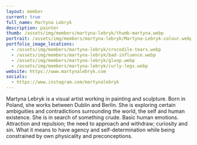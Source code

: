 ```yaml
---
layout: member
current: true
full_name: Martyna Lebryk
description: painter
thumb: /assets/img/members/martyna-lebryk/thumb-martyna.webp
portrait: /assets/img/members/martyna-lebryk/Martyna-Lebryk-colour.webp
portfolio_image_locations:
  - /assets/img/members/martyna-lebryk/crocodile-tears.webp
  - /assets/img/members/martyna-lebryk/bad-influence.webp
  - /assets/img/members/martyna-lebryk/gloop.webp
  - /assets/img/members/martyna-lebryk/curly-legs.webp
website: https://www.martynalebryk.com
socials: 
  - https://www.instagram.com/martynalebryk
---
```

Martyna Lebryk is a visual artist working in painting and sculpture. Born in Poland, she works between Dublin and Berlin. She is exploring certain ambiguities and contradictions surrounding the world, the self and human existence. She is in search of something crude. Basic human emotions. Attraction and repulsion; the need to approach and withdraw; curiosity and sin. What it means to have agency and self-determination while being constrained by own physicality and preconceptions.

